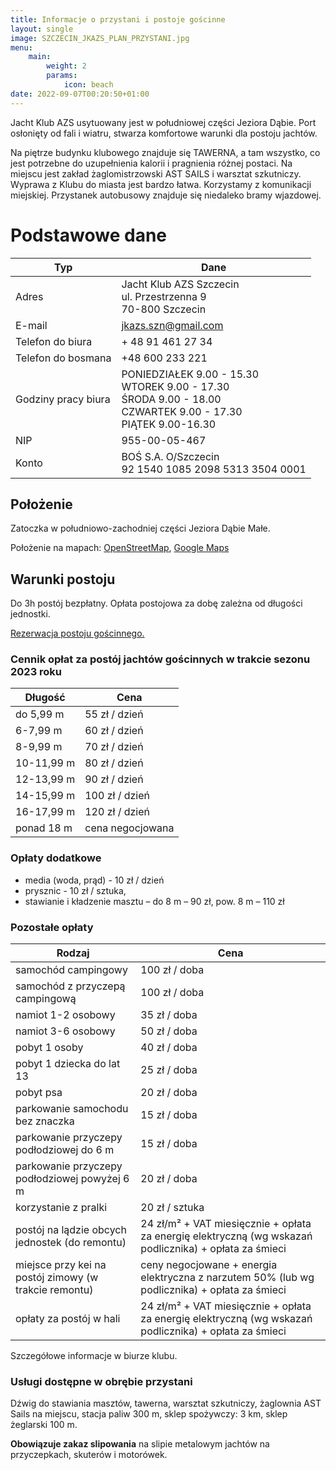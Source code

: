 ```yaml
---
title: Informacje o przystani i postoje gościnne
layout: single
image: SZCZECIN_JKAZS_PLAN_PRZYSTANI.jpg
menu:
    main: 
        weight: 2
        params:
            icon: beach
date: 2022-09-07T00:20:50+01:00
---
```


Jacht Klub AZS usytuowany jest w południowej części Jeziora Dąbie. Port
osłonięty od fali  i wiatru, stwarza komfortowe warunki dla postoju jachtów.

Na piętrze budynku klubowego znajduje się TAWERNA, a tam wszystko, co jest
potrzebne do uzupełnienia kalorii i pragnienia różnej postaci. Na miejscu jest
zakład żaglomistrzowski AST SAILS i warsztat szkutniczy. Wyprawa z Klubu do
miasta jest bardzo łatwa. Korzystamy z komunikacji miejskiej. Przystanek
autobusowy znajduje się niedaleko bramy wjazdowej.

# Podstawowe dane

| Typ                 | Dane                                                                                                                             |
|---                  |---                                                                                                                               |
| Adres               | Jacht Klub AZS Szczecin <br/> ul. Przestrzenna 9 <br/> 70-800 Szczecin                                                           |
| E-mail              | jkazs.szn@gmail.com                                                                                                              |
| Telefon do biura    | + 48 91 461 27 34                                                                                                                |
| Telefon do bosmana  | +48 600 233 221                                                                                                                  |
| Godziny pracy biura | PONIEDZIAŁEK 9.00 - 15.30 <br/> WTOREK 9.00 - 17.30 <br/> ŚRODA 9.00 - 18.00 <br/> CZWARTEK 9.00 - 17.30 <br/> PIĄTEK 9.00-16.30 |
| NIP                 | 955-00-05-467                                                                                                                    |
| Konto               | BOŚ S.A. O/Szczecin<br/>92 1540 1085 2098 5313 3504 0001                                                                         |

## Położenie

Zatoczka w południowo-zachodniej części Jeziora Dąbie Małe.

Położenie na mapach: [OpenStreetMap](https://www.openstreetmap.org/node/2396250849), [Google Maps](http://maps.google.com/maps/ms?ie=UTF8&hl=en&t=h&msa=0&msid=107138309144250252667.00047ce94cdeb26e4583f&ll=53.396458,14.621472&spn=0.008956,0.018239&z=15&source=embe)

## Warunki postoju

Do 3h postój bezpłatny. Opłata postojowa za dobę zależna od długości jednostki.

[Rezerwacja postoju gościnnego.](rezerwacja-postoju-gościnnego)

### Cennik opłat za postój jachtów gościnnych w trakcie sezonu 2023 roku

| Długość        | Cena                      |
|---             |---                        |
| do 5,99 m      |            55 zł / dzień  |
| 6-7,99 m       |            60 zł / dzień  |
| 8-9,99 m       |            70 zł / dzień  |
| 10-11,99 m     |            80 zł / dzień  |
| 12-13,99 m     |            90 zł / dzień  |
| 14-15,99 m     |           100 zł / dzień  |
| 16-17,99 m     |           120 zł / dzień  |
| ponad 18 m     |         cena negocjowana  |

### Opłaty dodatkowe

 - media (woda, prąd) - 10 zł / dzień
 - prysznic - 10 zł / sztuka,
 - stawianie i kładzenie masztu – do 8 m – 90 zł, pow. 8 m – 110 zł

### Pozostałe opłaty

| Rodzaj                                                | Cena                                                                                                                |
|---                                                    |---                                                                                                                  |
| samochód campingowy                                   | 100 zł / doba                                                                                                       |
| samochód z przyczepą campingową                       | 100 zł / doba                                                                                                       |
| namiot 1-2 osobowy                                    | 35 zł / doba                                                                                                        |
| namiot 3-6 osobowy                                    | 50 zł / doba                                                                                                        |
| pobyt 1 osoby                                         | 40 zł / doba                                                                                                        |
| pobyt 1 dziecka do lat 13                             | 25 zł / doba                                                                                                        |
| pobyt psa                                             | 20 zł / doba                                                                                                        |
| parkowanie samochodu bez znaczka                      | 15 zł / doba                                                                                                        |
| parkowanie przyczepy podłodziowej do 6 m              | 15 zł / doba                                                                                                        |
| parkowanie przyczepy podłodziowej powyżej 6 m         | 20 zł / doba                                                                                                        |
| korzystanie z pralki                                  | 20 zł / sztuka                                                                                                      |
| postój na lądzie obcych jednostek (do remontu)        | 24 zł/m² \+ VAT miesięcznie + opłata za energię elektryczną (wg wskazań podlicznika) + opłata za śmieci             |
| miejsce przy kei na postój zimowy (w trakcie remontu) | ceny negocjowane + energia elektryczna z narzutem 50% (lub wg podlicznika) + opłata za śmieci                       |
| opłaty za postój w hali                               | 24 zł/m² \+ VAT miesięcznie + opłata za energię elektryczną (wg wskazań podlicznika) + opłata za śmieci             |

Szczegółowe informacje w biurze klubu.

### Usługi dostępne w obrębie przystani

Dźwig do stawiania masztów, tawerna, warsztat szkutniczy, żaglownia AST Sails na miejscu, stacja paliw 300 m, sklep spożywczy: 3 km, sklep żeglarski 100 m.

**Obowiązuje zakaz slipowania** na slipie metalowym jachtów na przyczepkach, skuterów i motorówek.
